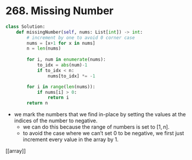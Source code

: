 # 268. Missing Number

```python
class Solution:
    def missingNumber(self, nums: List[int]) -> int:
        # increment by one to avoid 0 corner case
        nums = [x+1 for x in nums]
        n = len(nums)
        
        for i, num in enumerate(nums):
            to_idx = abs(num)-1
            if to_idx < n:
                nums[to_idx] *= -1

        for i in range(len(nums)):
            if nums[i] > 0:
                return i
        return n
```

- we mark the numbers that we find in-place by setting the values at the indices of the number to negative.
	- we can do this because the range of numbers is set to $[1,n]$.
	- to avoid the case where we can’t set 0 to be negative, we first just increment every value in the array by 1.

[[array]]